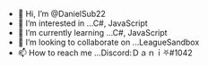 - 👋 Hi, I’m @DanielSub22
- 👀 I’m interested in ...C#, JavaScript
- 🌱 I’m currently learning ...C#, JavaScript
- 💞️ I’m looking to collaborate on ...LeagueSandbox
- 📫 How to reach me ...Discord:Ｄａｎｉ⛧#1042

<!---
DanielSub22/DanielSub22 is a ✨ special ✨ repository because its `README.md` (this file) appears on your GitHub profile.
You can click the Preview link to take a look at your changes.
--->
